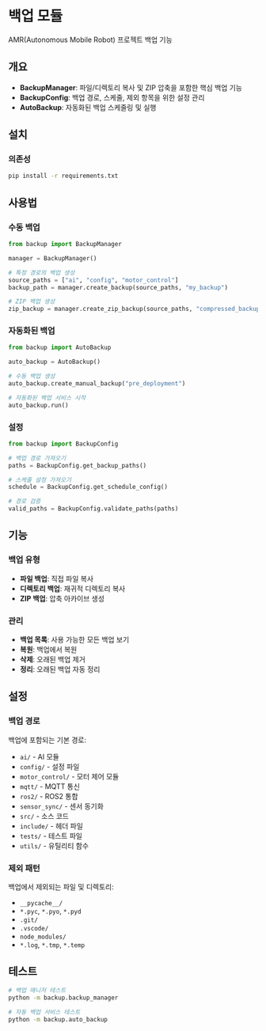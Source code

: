 # 백업 모듈

AMR(Autonomous Mobile Robot) 프로젝트 백업 기능

## 개요

- **BackupManager**: 파일/디렉토리 복사 및 ZIP 압축을 포함한 핵심 백업 기능
- **BackupConfig**: 백업 경로, 스케줄, 제외 항목을 위한 설정 관리
- **AutoBackup**: 자동화된 백업 스케줄링 및 실행

## 설치

### 의존성

```bash
pip install -r requirements.txt
```

## 사용법

### 수동 백업

```python
from backup import BackupManager

manager = BackupManager()

# 특정 경로의 백업 생성
source_paths = ["ai", "config", "motor_control"]
backup_path = manager.create_backup(source_paths, "my_backup")

# ZIP 백업 생성
zip_backup = manager.create_zip_backup(source_paths, "compressed_backup.zip")
```

### 자동화된 백업

```python
from backup import AutoBackup

auto_backup = AutoBackup()

# 수동 백업 생성
auto_backup.create_manual_backup("pre_deployment")

# 자동화된 백업 서비스 시작
auto_backup.run()
```

### 설정

```python
from backup import BackupConfig

# 백업 경로 가져오기
paths = BackupConfig.get_backup_paths()

# 스케줄 설정 가져오기
schedule = BackupConfig.get_schedule_config()

# 경로 검증
valid_paths = BackupConfig.validate_paths(paths)
```

## 기능

### 백업 유형

- **파일 백업**: 직접 파일 복사
- **디렉토리 백업**: 재귀적 디렉토리 복사
- **ZIP 백업**: 압축 아카이브 생성

### 관리

- **백업 목록**: 사용 가능한 모든 백업 보기
- **복원**: 백업에서 복원
- **삭제**: 오래된 백업 제거
- **정리**: 오래된 백업 자동 정리

## 설정

### 백업 경로

백업에 포함되는 기본 경로:

- `ai/` - AI 모듈
- `config/` - 설정 파일
- `motor_control/` - 모터 제어 모듈
- `mqtt/` - MQTT 통신
- `ros2/` - ROS2 통합
- `sensor_sync/` - 센서 동기화
- `src/` - 소스 코드
- `include/` - 헤더 파일
- `tests/` - 테스트 파일
- `utils/` - 유틸리티 함수

### 제외 패턴

백업에서 제외되는 파일 및 디렉토리:

- `__pycache__/`
- `*.pyc`, `*.pyo`, `*.pyd`
- `.git/`
- `.vscode/`
- `node_modules/`
- `*.log`, `*.tmp`, `*.temp`

## 테스트

```bash
# 백업 매니저 테스트
python -m backup.backup_manager

# 자동 백업 서비스 테스트
python -m backup.auto_backup
```
